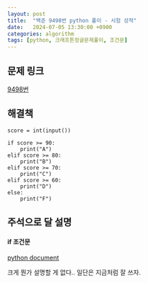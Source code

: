 ```yaml
---
layout: post
title:  "백준 9498번 python 풀이 - 시험 성적"
date:   2024-07-05 13:30:00 +0900
categories: algorithm
tags: [python, 크래프톤정글문제풀이, 조건문]
---
```


## 문제 링크
[9498번](https://www.acmicpc.net/problem/9498)

## 해결책
```
score = int(input())

if score >= 90:
    print("A")
elif score >= 80:
    print("B")
elif score >= 70:
    print("C")
elif score >= 60:
    print("D")
else:
    print("F")
```

## 주석으로 달 설명

#### if 조건문

[python document](https://docs.python.org/3/reference/compound_stmts.html#if)

크게 뭔가 설명할 게 없다.. 일단은 지금처럼 잘 쓰자.
